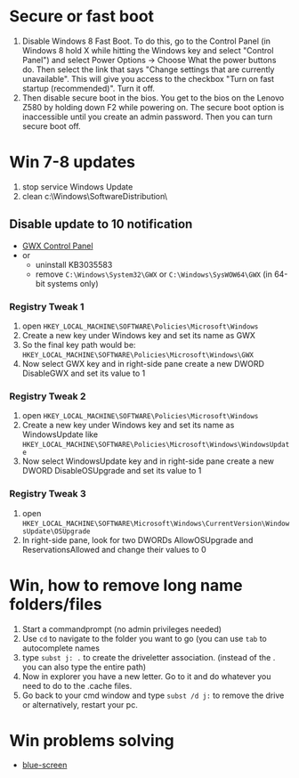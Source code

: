 # Secure or fast boot

 1. Disable Windows 8 Fast Boot. To do this, go to the Control Panel
(in Windows 8 hold X while hitting the Windows key and select "Control Panel")
and select Power Options -> Choose What the power buttons do. Then select the link
that says "Change settings that are currently unavailable". This will give you access
to the checkbox "Turn on fast startup (recommended)". Turn it off.
 2. Then disable secure boot in the bios. You get to the bios on the Lenovo Z580
by holding down F2 while powering on. The secure boot option is inaccessible
until you create an admin password. Then you can turn secure boot off.

# Win 7-8 updates

1. stop service Windows Update
2. clean c:\Windows\SoftwareDistribution\

## Disable update to 10 notification

- [GWX Control Panel](http://ultimateoutsider.com/downloads/)
- or
  - uninstall KB3035583
  - remove `C:\Windows\System32\GWX` or `C:\Windows\SysWOW64\GWX` (in 64-bit systems only)

### Registry Tweak 1

1. open `HKEY_LOCAL_MACHINE\SOFTWARE\Policies\Microsoft\Windows`
2. Create a new key under Windows key and set its name as GWX
3. So the final key path would be: `HKEY_LOCAL_MACHINE\SOFTWARE\Policies\Microsoft\Windows\GWX`
4. Now select GWX key and in right-side pane create a new DWORD DisableGWX and set its value to 1

### Registry Tweak 2

1. open `HKEY_LOCAL_MACHINE\SOFTWARE\Policies\Microsoft\Windows`
2. Create a new key under Windows key and set its name as WindowsUpdate like `HKEY_LOCAL_MACHINE\SOFTWARE\Policies\Microsoft\Windows\WindowsUpdate`
3. Now select WindowsUpdate key and in right-side pane create a new DWORD DisableOSUpgrade and set its value to 1

### Registry Tweak 3

1. open `HKEY_LOCAL_MACHINE\SOFTWARE\Microsoft\Windows\CurrentVersion\WindowsUpdate\OSUpgrade`
2. In right-side pane, look for two DWORDs AllowOSUpgrade and ReservationsAllowed and change their values to 0

# Win, how to remove long name folders/files

1. Start a commandprompt (no admin privileges needed)
2. Use `cd` to navigate to the folder you want to go (you can use `tab` to autocomplete names
3. type `subst j: .` to create the driveletter association. (instead of the . you can also type the entire path)
4. Now in explorer you have a new letter. Go to it and do whatever you need to do to the .cache files.
5. Go back to your cmd window and type `subst /d j:` to remove the drive or alternatively, restart your pc.

# Win problems solving
- [blue-screen](http://www.nirsoft.net/utils/blue_screen_view.html#DownloadLinks
)
